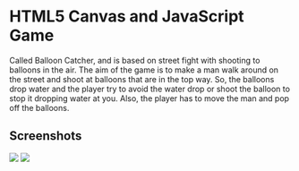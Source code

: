 # HTML5 Canvas and JavaScript Game
Called Balloon Catcher, and is based on street fight with shooting to balloons in the air. The aim of the game is to make a man walk around on the street and shoot at balloons that are in the top way. So, the balloons drop water and the player try to avoid the water drop or shoot the balloon to stop it dropping water at you. Also, the player has to move the man and pop off the balloons.

## Screenshots
![](https://user-images.githubusercontent.com/20365333/127440700-e9c6e0c9-1dd2-4ff6-a582-c677f96d238a.png)
![](https://user-images.githubusercontent.com/20365333/127440707-9d94ecac-fad2-4dbd-a605-2af2658b87ca.png)


